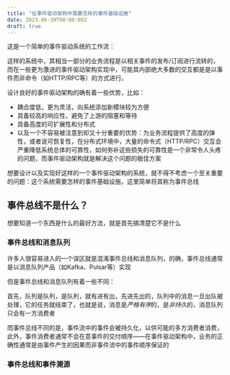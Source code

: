 ```yaml
---
title: "在事件驱动架构中需要怎样的事件基础设施"
date: 2023-06-30T00:00:00Z
draft: true
---
```


这是一个简单的事件驱动系统的工作流：

这样的系统中，其相当一部分的业务流程是以相关事件的发布/订阅进行流转的，而在一些更为激进的事件驱动架构实现中，可能其内部绝大多数的交互都是是以事件而非命令（如HTTP/RPC等）的方式进行。

设计良好的事件驱动架构的确有着一些优势，比如：
* 耦合度低，更为灵活，向系统添加新模块较为方便
* 具备较高的响应性，避免了上游的阻塞和等待
* 具备高度的可扩展性和分布式
* 以及一个不容易被注意到却又十分重要的优势：为业务流程提供了高度的弹性，或者说可恢复性，在分布式环境中，大量的命令式（HTTP/RPC）交互会严重降低系统总体的可靠性，如何弥补这些损失的可靠性是一个非常令人头疼的问题，而事件驱动架构就是解决这个问题的极佳方案

想要设计以及实现好这样的一个事件驱动架构的系统，就不得不考虑一个至关重要的问题：这个系统需要怎样的事件基础设施，这里简单将其称为事件总线

## 事件总线不是什么？

想要知道一个东西是什么的最好方法，就是首先搞清楚它不是什么

### 事件总线和消息队列

许多人很容易进入的一个误区就是混淆事件总线和消息队列，的确，事件总线通常是以消息队列产品（如Kafka、Pulsar等）实现

但是事件总线和消息队列有着一些不同：

首先，队列是队列，是队列，就有进有出，先进先出的，队列中的消息一旦出队被处理，它的任务就结束了，也就是说，消息是*严格有序*的，是*非持久*的，消息队列只会有一方消费者

而事件总线不同的是，事件流中的事件会被持久化，以供可能的多方消费者消费，此外，事件消费者通常不会在意事件的交付顺序——在事件驱动架构中，业务的正确性通常是由事件产生的因果而非事件流中的事件顺序保证的

### 事件总线和事件溯源




